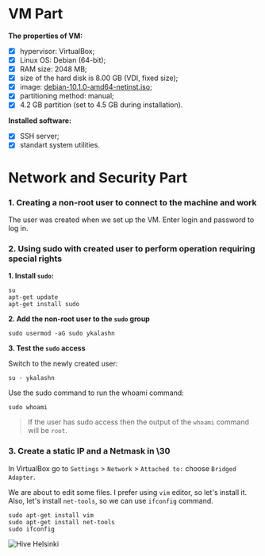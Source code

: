 # VM Part
**The properties of VM:**
- [x] hypervisor: VirtualBox; 
- [x] Linux OS: Debian (64-bit);
- [x] RAM size: 2048 MB;
- [x] size of the hard disk is 8.00 GB (VDI, fixed size);
- [x] image: [debian-10.1.0-amd64-netinst.iso](https://www.debian.org/distrib/);
- [x] partitioning method: manual;
- [x] 4.2 GB partition (set to 4.5 GB during installation).

**Installed software:**
- [x] SSH server;
- [x] standart system utilities.
# Network and Security Part
### 1. Creating a non-root user to connect to the machine and work
The user was created when we set up the VM. Enter login and password to log in.
### 2. Using sudo with created user to perform operation requiring special rights
**1. Install `sudo`:**
```
su
apt-get update
apt-get install sudo
```
**2. Add the non-root user to the `sudo` group**
```
sudo usermod -aG sudo ykalashn
```
**3. Test the `sudo` access**

Switch to the newly created user:
```
su - ykalashn
```
Use the sudo command to run the whoami command:
```
sudo whoami
```
> If the user has sudo access then the output of the `whoami` command will be 
`root`.
### 3. Create a static IP and a Netmask in \30
In VirtualBox go to `Settings` > `Network` > `Attached to:` choose `Bridged Adapter`.

We are about to edit some files. I prefer using `vim` editor, so let's install it. Also, let's install `net-tools`, so we can use `ifconfig` command.
```
sudo apt-get install vim
sudo apt-get install net-tools
sudo ifconfig
``` 













![Hive Helsinki](https://miro.medium.com/max/3200/1*IszpKRN_x7RbKDClj6oqhQ.png)


